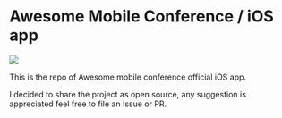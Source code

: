 # Awesome Mobile Conference / iOS app

[![](https://raw.githubusercontent.com/matteocrippa/awesome-mobile-conferences/master/.github/Awesome%20Conference.png)](https://github.com/matteocrippa/awesome-mobile-conferences)


This is the repo of Awesome mobile conference official iOS app.

I decided to share the project as open source, any suggestion is appreciated feel free to file an Issue or PR.
